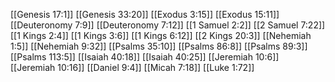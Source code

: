 [[Genesis 17:1]]
[[Genesis 33:20]]
[[Exodus 3:15]]
[[Exodus 15:11]]
[[Deuteronomy 7:9]]
[[Deuteronomy 7:12]]
[[1 Samuel 2:2]]
[[2 Samuel 7:22]]
[[1 Kings 2:4]]
[[1 Kings 3:6]]
[[1 Kings 6:12]]
[[2 Kings 20:3]]
[[Nehemiah 1:5]]
[[Nehemiah 9:32]]
[[Psalms 35:10]]
[[Psalms 86:8]]
[[Psalms 89:3]]
[[Psalms 113:5]]
[[Isaiah 40:18]]
[[Isaiah 40:25]]
[[Jeremiah 10:6]]
[[Jeremiah 10:16]]
[[Daniel 9:4]]
[[Micah 7:18]]
[[Luke 1:72]]
